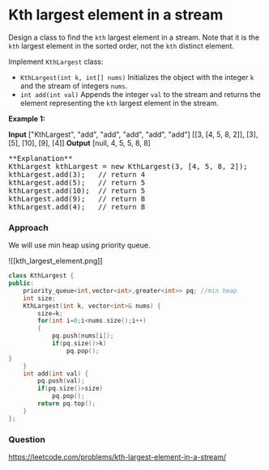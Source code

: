 # Kth largest element in a stream

Design a class to find the `kth` largest element in a stream. Note that it is the `kth` largest element in the sorted order, not the `kth` distinct element.

Implement `KthLargest` class:

-   `KthLargest(int k, int[] nums)` Initializes the object with the integer `k` and the stream of integers `nums`.
-   `int add(int val)` Appends the integer `val` to the stream and returns the element representing the `kth` largest element in the stream.


**Example 1:**

**Input**
["KthLargest", "add", "add", "add", "add", "add"]
[[3, [4, 5, 8, 2]], [3], [5], [10], [9], [4]]
**Output**
[null, 4, 5, 5, 8, 8]
<pre>
**Explanation**
KthLargest kthLargest = new KthLargest(3, [4, 5, 8, 2]);
kthLargest.add(3);   // return 4
kthLargest.add(5);   // return 5
kthLargest.add(10);  // return 5
kthLargest.add(9);   // return 8
kthLargest.add(4);   // return 8
</pre>



### Approach

We will use min heap using priority queue. 




![[kth_largest_element.png]]


```C++
class KthLargest {
public:
    priority_queue<int,vector<int>,greater<int>> pq; //min heap
    int size;
    KthLargest(int k, vector<int>& nums) {
        size=k;
        for(int i=0;i<nums.size();i++)
        {
            pq.push(nums[i]);
            if(pq.size()>k)
                pq.pop();
}
    }
    int add(int val) {
        pq.push(val);
        if(pq.size()>size)
            pq.pop();
        return pq.top();
    }
};
```




### Question
https://leetcode.com/problems/kth-largest-element-in-a-stream/





